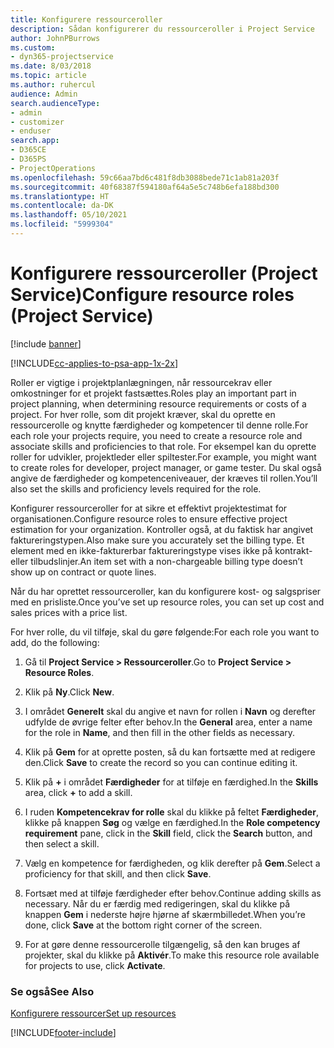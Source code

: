 ```yaml
---
title: Konfigurere ressourceroller
description: Sådan konfigurerer du ressourceroller i Project Service
author: JohnPBurrows
ms.custom:
- dyn365-projectservice
ms.date: 8/03/2018
ms.topic: article
ms.author: ruhercul
audience: Admin
search.audienceType:
- admin
- customizer
- enduser
search.app:
- D365CE
- D365PS
- ProjectOperations
ms.openlocfilehash: 59c66aa7bd6c481f8db3088bede71c1ab81a203f
ms.sourcegitcommit: 40f68387f594180af64a5e5c748b6efa188bd300
ms.translationtype: HT
ms.contentlocale: da-DK
ms.lasthandoff: 05/10/2021
ms.locfileid: "5999304"
---
```

# <a name="configure-resource-roles-project-service"></a><span data-ttu-id="375f8-103">Konfigurere ressourceroller (Project Service)</span><span class="sxs-lookup"><span data-stu-id="375f8-103">Configure resource roles (Project Service)</span></span>

[!include [banner](../includes/psa-now-project-operations.md)]

[!INCLUDE[cc-applies-to-psa-app-1x-2x](../includes/cc-applies-to-psa-app-1x-2x.md)]

<span data-ttu-id="375f8-104">Roller er vigtige i projektplanlægningen, når ressourcekrav eller omkostninger for et projekt fastsættes.</span><span class="sxs-lookup"><span data-stu-id="375f8-104">Roles play an important part in project planning, when determining resource requirements or costs of a project.</span></span> <span data-ttu-id="375f8-105">For hver rolle, som dit projekt kræver, skal du oprette en ressourcerolle og knytte færdigheder og kompetencer til denne rolle.</span><span class="sxs-lookup"><span data-stu-id="375f8-105">For each role your projects require, you need to create a resource role and associate skills and proficiencies to that role.</span></span> <span data-ttu-id="375f8-106">For eksempel kan du oprette roller for udvikler, projektleder eller spiltester.</span><span class="sxs-lookup"><span data-stu-id="375f8-106">For example, you might want to create roles for developer, project manager, or game tester.</span></span> <span data-ttu-id="375f8-107">Du skal også angive de færdigheder og kompetenceniveauer, der kræves til rollen.</span><span class="sxs-lookup"><span data-stu-id="375f8-107">You’ll also set the skills and proficiency levels required for the role.</span></span>  
  
 <span data-ttu-id="375f8-108">Konfigurer ressourceroller for at sikre et effektivt projektestimat for organisationen.</span><span class="sxs-lookup"><span data-stu-id="375f8-108">Configure resource roles to ensure effective project estimation for your organization.</span></span>  <span data-ttu-id="375f8-109">Kontroller også, at du faktisk har angivet faktureringstypen.</span><span class="sxs-lookup"><span data-stu-id="375f8-109">Also make sure you accurately set the billing type.</span></span> <span data-ttu-id="375f8-110">Et element med en ikke-fakturerbar faktureringstype vises ikke på kontrakt- eller tilbudslinjer.</span><span class="sxs-lookup"><span data-stu-id="375f8-110">An item set with a non-chargeable billing type doesn’t show up on contract or quote lines.</span></span>  
  
 <span data-ttu-id="375f8-111">Når du har oprettet ressourceroller, kan du konfigurere kost- og salgspriser med en prisliste.</span><span class="sxs-lookup"><span data-stu-id="375f8-111">Once you’ve set up resource roles, you can set up cost and sales prices with a price list.</span></span>  
  
 <span data-ttu-id="375f8-112">For hver rolle, du vil tilføje, skal du gøre følgende:</span><span class="sxs-lookup"><span data-stu-id="375f8-112">For each role you want to add, do the following:</span></span>  
  
1.  <span data-ttu-id="375f8-113">Gå til **Project Service > Ressourceroller**.</span><span class="sxs-lookup"><span data-stu-id="375f8-113">Go to **Project Service > Resource Roles**.</span></span>  
  
2.  <span data-ttu-id="375f8-114">Klik på **Ny**.</span><span class="sxs-lookup"><span data-stu-id="375f8-114">Click **New**.</span></span>  
  
3.  <span data-ttu-id="375f8-115">I området **Generelt** skal du angive et navn for rollen i **Navn** og derefter udfylde de øvrige felter efter behov.</span><span class="sxs-lookup"><span data-stu-id="375f8-115">In the **General** area, enter a name for the role in **Name**, and then fill in the other fields as necessary.</span></span>  
  
4.  <span data-ttu-id="375f8-116">Klik på **Gem** for at oprette posten, så du kan fortsætte med at redigere den.</span><span class="sxs-lookup"><span data-stu-id="375f8-116">Click **Save** to create the record so you can continue editing it.</span></span>  
  
5.  <span data-ttu-id="375f8-117">Klik på **+** i området **Færdigheder** for at tilføje en færdighed.</span><span class="sxs-lookup"><span data-stu-id="375f8-117">In the **Skills** area, click **+** to add a skill.</span></span>  
  
6.  <span data-ttu-id="375f8-118">I ruden **Kompetencekrav for rolle** skal du klikke på feltet **Færdigheder**, klikke på knappen **Søg** og vælge en færdighed.</span><span class="sxs-lookup"><span data-stu-id="375f8-118">In the **Role competency requirement** pane, click in the **Skill** field, click the **Search** button, and then select a skill.</span></span>  
  
7.  <span data-ttu-id="375f8-119">Vælg en kompetence for færdigheden, og klik derefter på **Gem**.</span><span class="sxs-lookup"><span data-stu-id="375f8-119">Select a proficiency for that skill, and then click **Save**.</span></span>  
  
8.  <span data-ttu-id="375f8-120">Fortsæt med at tilføje færdigheder efter behov.</span><span class="sxs-lookup"><span data-stu-id="375f8-120">Continue adding skills as necessary.</span></span> <span data-ttu-id="375f8-121">Når du er færdig med redigeringen, skal du klikke på knappen **Gem** i nederste højre hjørne af skærmbilledet.</span><span class="sxs-lookup"><span data-stu-id="375f8-121">When you’re done, click **Save** at the bottom right corner of the screen.</span></span>  
  
9. <span data-ttu-id="375f8-122">For at gøre denne ressourcerolle tilgængelig, så den kan bruges af projekter, skal du klikke på **Aktivér**.</span><span class="sxs-lookup"><span data-stu-id="375f8-122">To make this resource role available for projects to use, click **Activate**.</span></span>  
  
### <a name="see-also"></a><span data-ttu-id="375f8-123">Se også</span><span class="sxs-lookup"><span data-stu-id="375f8-123">See Also</span></span>  
 [<span data-ttu-id="375f8-124">Konfigurere ressourcer</span><span class="sxs-lookup"><span data-stu-id="375f8-124">Set up resources</span></span>](../psa/set-up-resources.md)


[!INCLUDE[footer-include](../includes/footer-banner.md)]